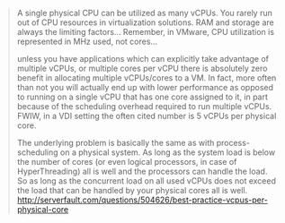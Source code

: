> A single physical CPU can be utilized as many vCPUs. You rarely run out of CPU resources in virtualization solutions. RAM and storage are always the limiting factors...
> Remember, in VMware, CPU utilization is represented in MHz used, not cores...
>
> unless you have applications which can explicitly take advantage of multiple vCPUs, or multiple cores per vCPU there is absolutely zero benefit in allocating multiple vCPUs/cores to a VM. In fact, more often than not you will actually end up with lower performance as opposed to running on a single vCPU that has one core assigned to it, in part because of the scheduling overhead required to run multiple vCPUs.
> FWIW, in a VDI setting the often cited number is 5 vCPUs per physical core.
>
> The underlying problem is basically the same as with process-scheduling on a physical system. As long as the system load is below the number of cores (or even logical processors, in case of HyperThreading) all is well and the processors can handle the load.
> So as long as the concurrent load on all used vCPUs does not exceed the load that can be handled by your physical cores all is well.
> http://serverfault.com/questions/504626/best-practice-vcpus-per-physical-core
